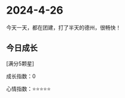 # 2024-4-26

今天一天，都在团建，打了半天的德州，很畅快！


## 今日成长

[满分5颗星]

成长指数：0

心情指数：:star::star::star::star::star:
